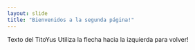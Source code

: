```yaml
---
layout: slide
title: "Bienvenidos a la segunda página!"
---
```

Texto del TitoYus
Utiliza la flecha hacia la izquierda para volver!
